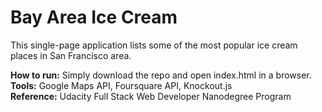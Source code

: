 Bay Area Ice Cream
==================
This single-page application lists some of the most popular ice cream places in San Francisco area.

**How to run:** Simply download the repo and open index.html in a browser. <br>
**Tools:** Google Maps API, Foursquare API, Knockout.js <br>
**Reference:** Udacity Full Stack Web Developer Nanodegree Program <br>